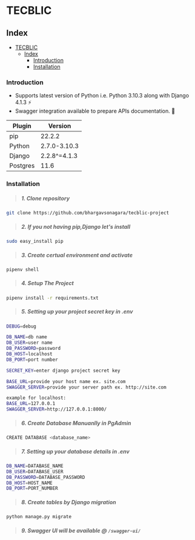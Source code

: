# TECBLIC

## Index

- [TECBLIC](#tecblic)
  - [Index](#index)
    - [Introduction](#introduction)
    - [Installation](#installation)

### Introduction

- Supports latest version of Python i.e. Python 3.10.3  along with Django 4.1.3 :zap:
- Swagger integration available to prepare APIs documentation. :nail_care:

| Plugin | **Version**|
| ------ | ------ |
|  pip   |    22.2.2     |
| Python | 2.7.0-3.10.3  |
| Django | 2.2.8^=4.1.3 |
| Postgres |    11.6      |

### Installation

> ##### 1. Clone repository

```sh
git clone https://github.com/bhargavsonagara/tecblic-project
```

> ##### 2. If you not having pip,Django let's install

```sh
sudo easy_install pip
```

> ##### 3. Create certual environment and activate

```sh
pipenv shell
```

> ##### 4. Setup The Project

```sh
pipenv install -r requirements.txt
```

> ##### 5. Setting up your project secret key in .env

```sh
DEBUG=debug

DB_NAME=db name
DB_USER=user name
DB_PASSWORD=password  
DB_HOST=localhost
DB_PORT=port number

SECRET_KEY=enter django project secret key

BASE_URL=provide your host name ex. site.com 
SWAGGER_SERVER=provide your server path ex. http://site.com

example for localhost:
BASE_URL=127.0.0.1
SWAGGER_SERVER=http://127.0.0.1:8000/
```

> ##### 6. Create Database Manuanlly in PgAdmin
```sh
CREATE DATABASE <database_name>
```

> ##### 7. Setting up your database details in .env

```sh
DB_NAME=DATABASE_NAME
DB_USER=DATABASE_USER
DB_PASSWORD=DATABASE_PASSWORD
DB_HOST=HOST_NAME
DB_PORT=PORT_NUMBER
```

> ##### 8. Create tables by Django migration

```sh
python manage.py migrate
```

> ##### 9. Swagger UI will be available @ ``/swagger-ui/``

<br />


